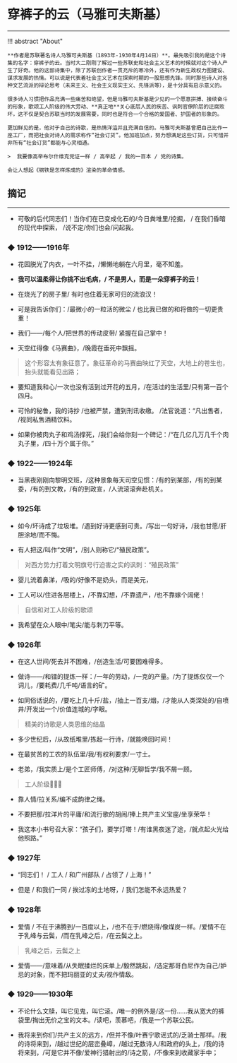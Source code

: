 # 穿裤子的云（马雅可夫斯基）
----


!!! abstract "About"
    
    **作者是苏联著名诗人马雅可夫斯基（1893年-1930年4月14日）**。最先吸引我的是这个诗集的名字：穿裤子的云。当时大二刚刚了解过一些苏联史和社会主义艺术的时候就对这个诗人产生了好奇。他的这部诗集中，除了苏联创作者一贯充斥的寒冷外，还有作为新生政权力图建设、谋求发展的热情。可以说是代表着社会主义艺术在探索时期的一股思想先锋。同时那些诗人对各种文艺流派的辩论思考（未来主义、社会主义现实主义、先锋派等），是十分具有启示意义的。

    很多诗人习惯把作品充满一些痛苦和绝望，但是马雅可夫斯基是少见的一个愿意拼搏、接续奋斗的形象，歌颂工人阶级的伟大劳动、**真正地**关心底层人民的疾苦、讽刺官僚阶层的迂腐败坏，这不仅是契合苏联当时的发展需要，同时也是符合一个合格的爱国者、护国者的形象的。

    更加鲜见的是，他对于自己的诗歌，是热情洋溢并且充满自信的。马雅可夫斯基曾把自己比作一座工厂，而把社会对诗人的需求称作“社会订货”。他加班加点，努力想满足这些订货，只可惜并非所有“社会订货”都能与心灵相通。

    >  我要像高举布尔什维克党证一样 / 高举起 / 我的一百本 / 党的诗集。 

    会让人想起《钢铁是怎样炼成的》渲染的革命情感。
## 摘记
------

- 可敬的后代同志们！当你们在已变成化石的/今日粪堆里/挖掘， / 在我们昏暗的现代中探索， /说不定/你们也会/问起我。

### ◆  1912——1916年

- 花园脱光了内衣，一叶不挂，/懒懒地躺在六月里，毫不知羞。

- **我可以温柔得让你挑不出毛病，/ 不是男人，而是一朵穿裤子的云！**

- 在烧光了的房子里/ 有时也住着无家可归的流浪汉！

- 可是我告诉你们：/最微小的一粒活的微尘 / 也比我已做的和将做的一切更贵重！

- 我们——/每个人/把世界的传动皮带/ 紧握在自己掌中！

- 天空红得像《马赛曲》，/晚霞在垂死中飘摇。
> 这个形容太有象征意了。象征革命的马赛曲映红了天空，大地上的苍生也，抬头就能看见出路；

- 要知道我和心/一次也没有活到过开花的五月，/在活过的生活里/只有第一百个四月。

- 可怜的秘鲁，我的诗抄 /也被严禁，遭到刑讯收缴。 /法官说道：“凡出售者， /视同私售酒精饮料。

- 如果你被肉丸子和鸡汤撑死，/我们会给你刻一个碑记：/“在几亿几万几千个肉丸子里，/四十万个属于你。”

### ◆  1922——1924年

- 当黑夜刚刚向黎明交班，/这种景象每天司空见惯：/有的到某部，/有的到某委，/有的到文教，/有的到政宣，/人流滚滚奔赴机关。


### ◆  1925年


- 如今/坏诗成了垃圾堆。/遇到好诗更感到可贵。/写出一句好诗，/我也甘愿/肝胆涂地/而不悔。

- 有人把这/叫作“文明”，/别人则称它/“殖民政策”。
> 对西方势力打着文明旗号行迫害之实的讽刺：“殖民政策”

- 婴儿流着鼻涕，/吸的/好像不是奶头，而是美元，

- 工人可以/住进各层楼上，/不靠幻想，/不靠遗产，/也不靠嫁个阔佬！
> 自信和对工人阶级的歌颂


- 我希望在众人眼中/笔尖/能与刺刀平等。


### ◆  1926年

- 在这人世间/死去并不困难，/创造生活/可要困难得多。

- 做诗——/和镭的提炼一样：/一年的劳动，/一克的产量。/为了提炼仅仅一个词儿，/要耗费/几千吨/语言的矿。

- 如同俗话说的，/要吃上几十斤/盐，/抽上一百支/烟，/才能从人类深处的/自喷井/开发出一个/价值连城的/字眼。
> 精美的诗歌是人类思维的结晶

- 多少世纪后，/从故纸堆里/拣起一行诗，/就能唤回时间！

- 在最贫苦的工农的队伍里/我/有权利要求/一寸土。

- 老弟，/我实质上/是个工匠师傅，/对这种/无聊哲学/我不屑一顾。
> 工人阶级👷👷‍♀️

- 靠人情/拉关系/编不成韵律之绳。

- 不要把那/拉洋片的平庸/和流行歌的胡闹/捧上共产主义宝座/坐享荣华！

- 我这本小书号召大家：“孩子们，要学灯塔！/有谁黑夜迷了途，/就点起火光给他照路。”


### ◆  1927年

- “同志们！ / 工人 / 和广州部队 / 占领了 / 上海！”

- 但是 / 和我们一同 / 挨过冻的土地呀，/ 我们怎能不永远热爱？


### ◆  1928年

- 爱情 / 不在于沸腾到/一百度以上，/也不在于/燃烧得/像煤炭一样。/爱情不在于乳峰与云鬓，/而在乳峰之后，/在云鬓之上。
> 乳峰之后，云鬓之上
- 爱情——/意味着/从失眠揉烂的床单上/毅然跳起，/选定那哥白尼作为自己/妒忌的对象，而不把玛丽亚的丈夫/视作情敌。

### ◆  1929——1930年

- 不论什么文牍，叫它见鬼，叫它滚。/唯一的例外是/这一份……我从宽大的裤袋里/掏出无价之宝的文本。/读吧，羡慕吧，/我是一个苏联公民。

- 我将来到你们/共产主义的远方，/但并不像/叶赛宁歌谣式的/乏骑士那样。/我的诗将来到，/越过世纪的层峦叠嶂，/越过无数诗人/和政府的头上，/我的诗将来到，/可是它并不像/爱神行猎射出的/诗之箭，/不像来到收藏家手中；


